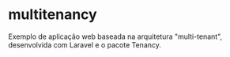 # multitenancy
Exemplo de aplicação web baseada na arquitetura "multi-tenant", desenvolvida com Laravel e o pacote Tenancy.
